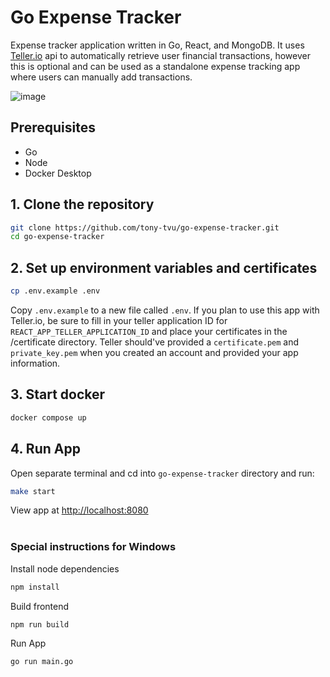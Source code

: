# Go Expense Tracker

Expense tracker application written in Go, React, and MongoDB. It uses [Teller.io](https://teller.io/) api to automatically retrieve user financial transactions, however this is optional and can be used as a standalone expense tracking app where users can manually add transactions.

![image](https://user-images.githubusercontent.com/52386267/197275338-0aafcb59-e0f5-48c5-99a5-9352ddee53f6.png)
## Prerequisites
- Go
- Node
- Docker Desktop


## 1. Clone the repository


```bash
git clone https://github.com/tony-tvu/go-expense-tracker.git
cd go-expense-tracker
```

## 2. Set up environment variables and certificates

```bash
cp .env.example .env
```

Copy `.env.example` to a new file called `.env`. If you plan to use this app with Teller.io, be sure to fill in your teller application ID for `REACT_APP_TELLER_APPLICATION_ID` and place your certificates in the /certificate directory. Teller should've provided a `certificate.pem` and `private_key.pem` when you created an account and provided your app information. 

## 3. Start docker
```bash
docker compose up
```

## 4. Run App
Open separate terminal and cd into `go-expense-tracker` directory and run:
```bash
make start
```
View app at [http://localhost:8080](http://localhost:8080)
<br/>
<br/>

### Special instructions for Windows
Install node dependencies
```bash
npm install
```
Build frontend
```bash
npm run build
```
Run App
```bash
go run main.go
```
